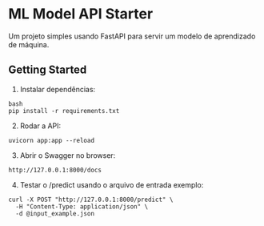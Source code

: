 # ML Model API Starter

Um projeto simples usando FastAPI para servir um modelo de aprendizado de máquina.

## Getting Started

1. Instalar dependências:

```
bash
pip install -r requirements.txt
```

2. Rodar a API:

```
uvicorn app:app --reload
```

3. Abrir o Swagger no browser:

```
http://127.0.0.1:8000/docs
```

4. Testar o /predict usando o arquivo de entrada exemplo:

```
curl -X POST "http://127.0.0.1:8000/predict" \
  -H "Content-Type: application/json" \
  -d @input_example.json
```
